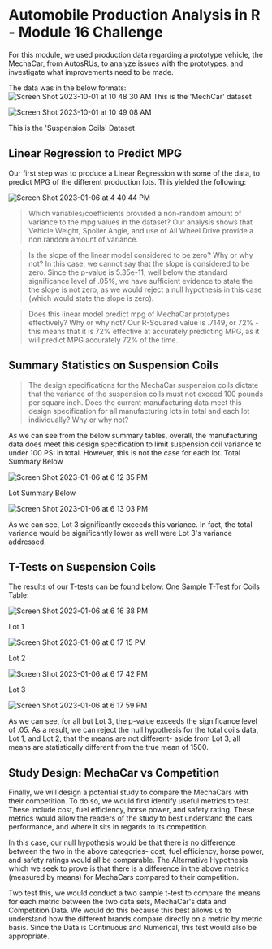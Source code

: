 # Automobile Production Analysis in R - Module 16 Challenge
For this module, we used production data regarding a prototype vehicle, the MechaCar, from AutosRUs, to analyze issues with the prototypes, and investigate what improvements need to be made. 

The data was in the below formats:
![Screen Shot 2023-10-01 at 10 48 30 AM](https://github.com/timjb96/Automobile-Production-Analysis-in-R---UCDCB-Module-16/assets/112847821/294b30c1-5346-40c7-9525-a28935b54a6a)
This is the 'MechCar' dataset

![Screen Shot 2023-10-01 at 10 49 08 AM](https://github.com/timjb96/Automobile-Production-Analysis-in-R---UCDCB-Module-16/assets/112847821/7f5ec619-9388-4385-8a81-e2d0f68181dd)

This is the 'Suspension Coils' Dataset

## Linear Regression to Predict MPG
Our first step was to produce a Linear Regression with some of the data, to predict MPG of the different production lots. This yielded the following:

![Screen Shot 2023-01-06 at 4 40 44 PM](https://user-images.githubusercontent.com/112847821/211122640-f672fd51-83b3-4909-a364-661cde0c3d61.png)

> Which variables/coefficients provided a non-random amount of variance to the mpg values in the dataset?
Our analysis shows that Vehicle Weight, Spoiler Angle, and use of All Wheel Drive provide a non random amount of variance.

> Is the slope of the linear model considered to be zero? Why or why not?
In this case, we cannot say that the slope is considered to be zero. Since the p-value is 5.35e-11, well below the standard significance level of .05%, we have sufficient evidence to state the the slope is not zero, as we would reject a null hypothesis in this case (which would state the slope is zero). 

> Does this linear model predict mpg of MechaCar prototypes effectively? Why or why not?
Our R-Squared value is .7149, or 72% - this means that it is 72% effective at accurately predicting MPG, as it will predict MPG accurately 72% of the time. 

## Summary Statistics on Suspension Coils
>The design specifications for the MechaCar suspension coils dictate that the variance of the suspension coils must not exceed 100 pounds per square inch. Does the current manufacturing data meet this design specification for all manufacturing lots in total and each lot individually? Why or why not?

As we can see from the below summary tables, overall, the manufacturing data does meet this design specification to limit suspension coil variance to under 100 PSI in total. However, this is not the case for each lot. 
Total Summary Below

![Screen Shot 2023-01-06 at 6 12 35 PM](https://user-images.githubusercontent.com/112847821/211126922-0b36fb09-925a-4fbc-9ce9-485f28c62a80.png)

Lot Summary Below

![Screen Shot 2023-01-06 at 6 13 03 PM](https://user-images.githubusercontent.com/112847821/211126956-c8757f17-46f6-43be-9206-86f93e2a4ab1.png)

As we can see, Lot 3 significantly exceeds this variance. In fact, the total variance would be significantly lower as well were Lot 3's variance addressed.


## T-Tests on Suspension Coils
The results of our T-tests can be found below:
One Sample T-Test for Coils Table:

![Screen Shot 2023-01-06 at 6 16 38 PM](https://user-images.githubusercontent.com/112847821/211127096-089acad2-b636-477a-b61b-97bbc11a3fab.png)

Lot 1

![Screen Shot 2023-01-06 at 6 17 15 PM](https://user-images.githubusercontent.com/112847821/211127112-14ab52ad-4ab0-492c-a141-8ca1993f6053.png)

Lot 2

![Screen Shot 2023-01-06 at 6 17 42 PM](https://user-images.githubusercontent.com/112847821/211127135-1e14ede4-639b-4d4b-9cc7-798af3b8c602.png)

Lot 3

![Screen Shot 2023-01-06 at 6 17 59 PM](https://user-images.githubusercontent.com/112847821/211127154-bcb93071-ac39-47a7-a058-675316e6a6e0.png)

As we can see, for all but Lot 3, the p-value exceeds the significance level of .05. As a result, we can reject the null hypothesis for the total coils data, Lot 1, and Lot 2, that the means are not different- aside from Lot 3, all means are statistically different from the true mean of 1500. 

## Study Design: MechaCar vs Competition

Finally, we will design a potential study to compare the MechaCars with their competition. To do so, we would first identify useful metrics to test. These include cost, fuel efficiency, horse power, and safety rating. These metrics would allow the readers of the study to best understand the cars performance, and where it sits in regards to its competition.

In this case, our null hypothesis would be that there is no difference between the two in the above categories- cost, fuel efficiency, horse power, and safety ratings would all be comparable. The Alternative Hypothesis which we seek to prove is that there is a difference in the above metrics (measured by means) for MechaCars compared to their competition. 

Two test this, we would conduct a two sample t-test to compare the means for each metric between the two data sets, MechaCar's data and Competition Data. We would do this because this best allows us to understand how the different brands compare directly on a metric by metric basis. Since the Data is Continuous and Numerical, this test would also be appropriate. 

